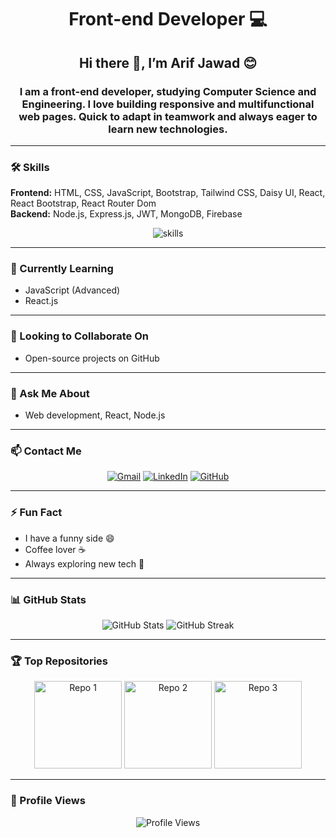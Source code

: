 <h1 align="center">Front-end Developer 💻</h1>
<h2 align="center">Hi there 👋, I’m Arif Jawad 😊</h2>

<h3 align="center">
I am a front-end developer, studying Computer Science and Engineering. I love building responsive and multifunctional web pages. Quick to adapt in teamwork and always eager to learn new technologies.
</h3>

---

### 🛠 Skills
**Frontend:** HTML, CSS, JavaScript, Bootstrap, Tailwind CSS, Daisy UI, React, React Bootstrap, React Router Dom  
**Backend:** Node.js, Express.js, JWT, MongoDB, Firebase  

<div align="center">
  <img src="https://skillicons.dev/icons?i=html,css,js,react,nodejs,mongodb,express,firebase,tailwind,bootstrap" alt="skills" />
</div>

---

### 🌱 Currently Learning
- JavaScript (Advanced)  
- React.js  

---

### 👯 Looking to Collaborate On
- Open-source projects on GitHub  

---

### 💬 Ask Me About
- Web development, React, Node.js  

---

### 📫 Contact Me
<div align="center">
  <a href="mailto:arif.jawad18@gmail.com"><img src="https://img.shields.io/badge/Gmail-D14836?style=for-the-badge&logo=gmail&logoColor=white" alt="Gmail"/></a>
  <a href="https://www.linkedin.com/in/mohammad-arif-jawad-656aa0182/"><img src="https://img.shields.io/badge/LinkedIn-0A66C2?style=for-the-badge&logo=linkedin&logoColor=white" alt="LinkedIn"/></a>
  <a href="https://github.com/ArifJawad18"><img src="https://img.shields.io/badge/GitHub-181717?style=for-the-badge&logo=github&logoColor=white" alt="GitHub"/></a>
</div>

---

### ⚡ Fun Fact
- I have a funny side 😄  
- Coffee lover ☕  
- Always exploring new tech 🚀  

---

### 📊 GitHub Stats
<div align="center">
  <img src="https://github-readme-stats.vercel.app/api?username=ArifJawad18&show_icons=true&count_private=true&theme=radical" alt="GitHub Stats" />
  <img src="https://github-readme-streak-stats.herokuapp.com/?user=ArifJawad18&theme=radical" alt="GitHub Streak" />
</div>

---

### 🏆 Top Repositories
<div align="center">
  <img height="140" src="https://github-readme-stats.vercel.app/api/pin/?username=ArifJawad18&repo=YOUR-REPO-NAME-1&theme=radical" alt="Repo 1" />
  <img height="140" src="https://github-readme-stats.vercel.app/api/pin/?username=ArifJawad18&repo=YOUR-REPO-NAME-2&theme=radical" alt="Repo 2" />
  <img height="140" src="https://github-readme-stats.vercel.app/api/pin/?username=ArifJawad18&repo=YOUR-REPO-NAME-3&theme=radical" alt="Repo 3" />
</div>

---

### 👀 Profile Views
<div align="center">
  <img src="https://komarev.com/ghpvc/?username=ArifJawad18&style=flat-square" alt="Profile Views" />
</div>
